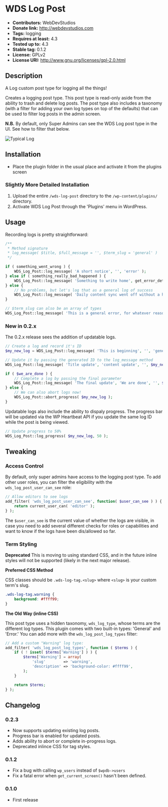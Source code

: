 # WDS Log Post #
* **Contributors:**      WebDevStudios
* **Donate link:**       http://webdevstudios.com
* **Tags:**			   logging
* **Requires at least:** 4.3
* **Tested up to:**      4.3
* **Stable tag:**        0.1.2
* **License:**           GPLv2
* **License URI:**       http://www.gnu.org/licenses/gpl-2.0.html

## Description ##
 
A Log custom post type for logging all the things!

Creates a logging post type. This post type is read-only aside from the ability to trash and delete log posts. The post
type also includes a taxonomy (with a filter for adding your own log types on top of the defaults) that can be used to
filter log posts in the admin screen.

**N.B.** By default, only Super Admins can see the WDS Log post type in the UI. See how to filter that below.

![Typical Log](/../screenshots/typical-log.png?raw=true)

## Installation ##

* Place the plugin folder in the usual place and activate it from the plugins screen

### Slightly More Detailed Installation ###

1. Upload the entire `/wds-log-post` directory to the `/wp-content/plugins/` directory.
2. Activate WDS Log Post through the 'Plugins' menu in WordPress.

## Usage ##

Recording logs is pretty straightforward: 

```php
/**
 * Method signature
 * log_message( $title, $full_message = '', $term_slug = 'general' )
 */

if ( something_went_wrong ) {
	WDS_Log_Post::log_message( 'A short notice', '', 'error' );
} else if ( something_really_bad_happened ) {
	WDS_Log_Post::log_message( 'Something to write home', get_error_details(), 'error' );
} else {
	// No problems, but let's log that as a general log of success
	WDS_Log_Post::log_message( 'Daily content sync went off without a hitch!' );
}

// $term_slug can also be an array of types 
WDS_Log_Post::log_message( 'This is a general error, for whatever reason', '', array( 'general' , 'error' ) );
```

### New in 0.2.x ###

The 0.2.x release sees the addition of updatable logs.

```php
// Create a log and record it's ID
$my_new_log = WDS_Log_Post::log_message( 'This is beginning', '', 'general' );

// Update it by passing the generated ID to the log_message method
WDS_Log_Post::log_message( 'Title update', 'content update', '', $my_new_log );

if ( $we_are_done ) {
	// Complete a log by passing the final parameter
	WDS_Log_Post::log_message( 'The final update', 'We are done', '', $my_new_log, true );
} else {
	// We can also abort logs now!
	WDS_Log_Post::abort_progress( $my_new_log );
}
```

Updatable logs also include the ability to dispaly progress. The progress bar will be updated via the WP Heartbeat API
if you update the same log ID while the post is being viewed.

```php
// Update progress to 50%
WDS_Log_Post::log_progress( $my_new_log, 50 );
```

## Tweaking ##

### Access Control ###

By default, only super admins have access to the logging post type. To add other user roles, you can filter
the eligibility with the `wds_log_post_user_can_see` role:

```php
// Allow editors to see logs
add_filter( 'wds_log_post_user_can_see', function( $user_can_see ) ) {
	return current_user_can( 'editor' );
} );
```

The `$user_can_see` is the current value of whether the logs are visible, in case you need to add several
different checks for roles or capabilities and want to know if the logs have been dis/allowed so far.

### Term Styling ###

**Deprecated** This is moving to using standard CSS, and in the future inline styles will not be supported (likely
in the next major release).

__Preferred CSS Method__

CSS classes should be `.wds-log-tag.<slug>` where `<slug>` is your custom term's slug.

```css
.wds-log-tag.warning {
	background: #ffff99;
}
```

__The Old Way (inline CSS)__

This post type uses a hidden taxonomy, `wds_log_type`, whose terms are the different log types. This plugin comes with
two built-in types: 'General' and 'Error.' You can add more with the `wds_log_post_log_types` filter:

```php
// Add a custom "Warning" log type:
add_filter( 'wds_log_post_log_types', function ( $terms ) {
	if ( ! isset( $terms['Warning'] ) ) {
		$terms['Warning'] = array(
			'slug'        => 'warning',
			'description' => 'background-color: #ffff99',
		);
	}

	return $terms;
} );
```

## Changelog ##

### 0.2.3 ###
* Now supports updating existing log posts.
* Progress bar is enabled for updated posts.
* Adds ability to abort or complete in-progress logs.
* Deprecated inlince CSS for tag styles.

### 0.1.2 ###
* Fix a bug with calling `wp_users` instead of `$wpdb->users`
* Fix a fatal error when `get_current_screen()` hasn't been defined.

### 0.1.0 ###
* First release
